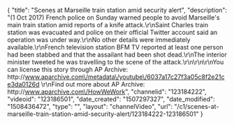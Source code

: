 {
    "title": "Scenes at Marseille train station amid security alert",
    "description": "(1 Oct 2017) French police on Sunday warned people to avoid Marseille's main train station amid reports of a knife attack.\r\nSaint Charles train station was evacuated and police on their official Twitter account said an operation was under way.\r\nNo other details were immediately available.\r\nFrench television station BFM TV reported at least one person had been stabbed and that the assailant had been shot dead.\r\nThe interior minister tweeted he was travelling to the scene of the attack.\r\n\r\n\r\nYou can license this story through AP Archive: http:\/\/www.aparchive.com\/metadata\/youtube\/6037a17c27f3a05c8f2e21ce3da0126d \r\nFind out more about AP Archive: http:\/\/www.aparchive.com\/HowWeWork",
    "channelid": "123184222",
    "videoid": "123186501",
    "date_created": "1507297327",
    "date_modified": "1508436472",
    "type": "",
    "layout": "channelVideo",
    "url": "\/c1\/scenes-at-marseille-train-station-amid-security-alert\/123184222-123186501"
}